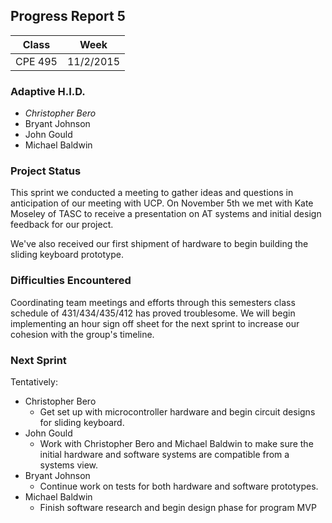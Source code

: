 ## Progress Report 5

Class | Week
----- | ----
CPE 495 | 11/2/2015

### Adaptive H.I.D.

* *Christopher Bero*
* Bryant Johnson
* John Gould
* Michael Baldwin

### Project Status

This sprint we conducted a meeting to gather ideas and questions in anticipation of our meeting with UCP. On November 5th we met with Kate Moseley of TASC to receive a presentation on AT systems and initial design feedback for our project.

We've also received our first shipment of hardware to begin building the sliding keyboard prototype. 

### Difficulties Encountered

Coordinating team meetings and efforts through this semesters class schedule of 431/434/435/412 has proved troublesome. We will begin implementing an hour sign off sheet for the next sprint to increase our cohesion with the group's timeline.

### Next Sprint

Tentatively:

* Christopher Bero
	* Get set up with microcontroller hardware and begin circuit designs for sliding keyboard.
* John Gould
	* Work with Christopher Bero and Michael Baldwin to make sure the initial hardware and software systems are compatible from a systems view.
* Bryant Johnson
	* Continue work on tests for both hardware and software prototypes.
* Michael Baldwin
	* Finish software research and begin design phase for program MVP

